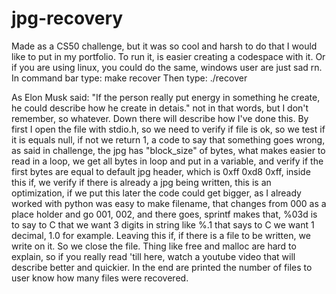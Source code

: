 # jpg-recovery
Made as a CS50 challenge, but it was so cool and harsh to do that I would like to put in my portfolio.
To run it, is easier creating a codespace with it.
Or if you are using linux, you could do the same, windows user are just sad rn.
In command bar type:
make recover
Then type:
./recover <filename>

As Elon Musk said: "If the person really put energy in something he create, he could describe how he create in detais."
not in that words, but I don't remember, so whatever.
Down there will describe how I've done this.
By first I open the file with stdio.h, so we need to verify if file is ok, 
so we test if it is equals null, if not we return 1, a code to say that something goes wrong,
as said in challenge, the jpg  has "block_size" of bytes, what makes easier to read in a loop,
we get all bytes in loop and put in a variable, and verify if the first bytes are equal to
default jpg header, which is 0xff 0xd8 0xff, inside this if, we verify if there is already a
jpg being written, this is an optimization, if we put this later the code could get bigger,
as I already worked with python was easy to make filename, that changes from 000 as a place holder
and go 001, 002, and there goes, sprintf makes that, %03d is to say to C that we want 3 digits in string
like %.1 that says to C we want 1 decimal, 1.0 for example.
Leaving this if, if there is a file to be written, we write on it.
So we close the file. 
Thing like free and malloc are hard to explain, so if you really read 'till here, 
watch a youtube video that will describe better and quickier.
In the end are printed the number of files to user know how many files were recovered.

